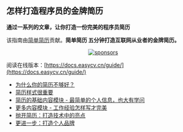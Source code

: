 ## 怎样打造程序员的金牌简历

**通过一系列的文章，让你打造一份完美的程序员简历**

该指南由[简单简历](https://easycv.cn/)贡献。**简单简历 五分钟打造互联网从业者的金牌简历。**

<p align="center">
  <a target="_blank" href="https://easycv.cn/">
    <img alt="sponsors" src="../images/logo.png">
  </a>
</p>

阅读在线版本：[https://docs.easycv.cn/guide/](https://docs.easycv.cn/guide/)

* [为什么你的简历不够好？](./guide/why.md)
* [简历样式很重要](./guide/style.md)
* [简历的基础内容模块 - 最简单的个人信息，也大有学问](./guide/content.md)
* [更多内容模块 - 工作经验怎样写才完美](./guide/content-more.md)
* [抛开简历：打造技术中的亮点](./guide/highlight.md)
* [更进一步：打造个人品牌](./guide/branding.md)